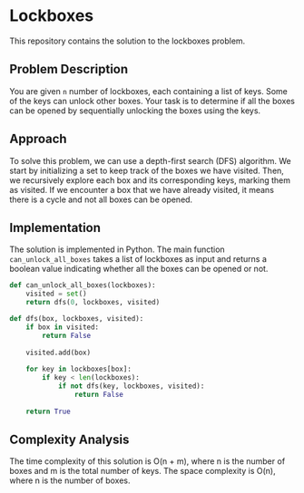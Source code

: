 # Lockboxes

This repository contains the solution to the lockboxes problem.

## Problem Description

You are given `n` number of lockboxes, each containing a list of keys. Some of the keys can unlock other boxes. Your task is to determine if all the boxes can be opened by sequentially unlocking the boxes using the keys.

## Approach

To solve this problem, we can use a depth-first search (DFS) algorithm. We start by initializing a set to keep track of the boxes we have visited. Then, we recursively explore each box and its corresponding keys, marking them as visited. If we encounter a box that we have already visited, it means there is a cycle and not all boxes can be opened.

## Implementation

The solution is implemented in Python. The main function `can_unlock_all_boxes` takes a list of lockboxes as input and returns a boolean value indicating whether all the boxes can be opened or not.

```python
def can_unlock_all_boxes(lockboxes):
    visited = set()
    return dfs(0, lockboxes, visited)

def dfs(box, lockboxes, visited):
    if box in visited:
        return False
    
    visited.add(box)
    
    for key in lockboxes[box]:
        if key < len(lockboxes):
            if not dfs(key, lockboxes, visited):
                return False
    
    return True
```

## Complexity Analysis

The time complexity of this solution is O(n + m), where n is the number of boxes and m is the total number of keys. The space complexity is O(n), where n is the number of boxes.
